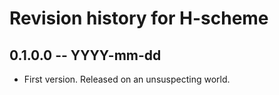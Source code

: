 # Revision history for H-scheme

## 0.1.0.0 -- YYYY-mm-dd

* First version. Released on an unsuspecting world.
